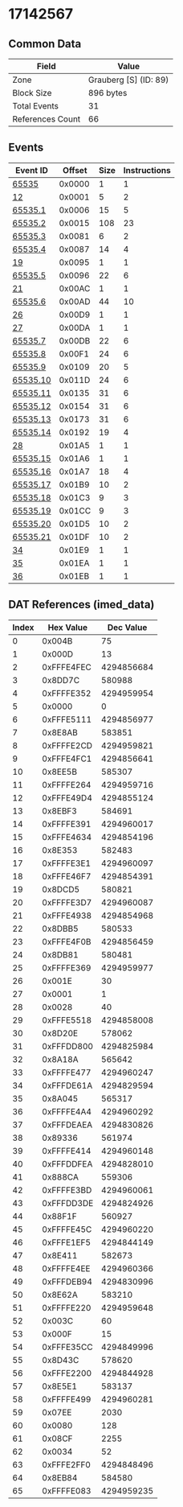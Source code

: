 # 17142567

## Common Data

| Field            | Value                 |
|------------------|-----------------------|
| Zone             | Grauberg [S] (ID: 89) |
| Block Size       | 896 bytes             |
| Total Events     | 31                    |
| References Count | 66                    |

## Events

| Event ID                  | Offset   |   Size |   Instructions |
|---------------------------|----------|--------|----------------|
| [65535](./65535.md)       | 0x0000   |      1 |              1 |
| [12](./12.md)             | 0x0001   |      5 |              2 |
| [65535.1](./65535.1.md)   | 0x0006   |     15 |              5 |
| [65535.2](./65535.2.md)   | 0x0015   |    108 |             23 |
| [65535.3](./65535.3.md)   | 0x0081   |      6 |              2 |
| [65535.4](./65535.4.md)   | 0x0087   |     14 |              4 |
| [19](./19.md)             | 0x0095   |      1 |              1 |
| [65535.5](./65535.5.md)   | 0x0096   |     22 |              6 |
| [21](./21.md)             | 0x00AC   |      1 |              1 |
| [65535.6](./65535.6.md)   | 0x00AD   |     44 |             10 |
| [26](./26.md)             | 0x00D9   |      1 |              1 |
| [27](./27.md)             | 0x00DA   |      1 |              1 |
| [65535.7](./65535.7.md)   | 0x00DB   |     22 |              6 |
| [65535.8](./65535.8.md)   | 0x00F1   |     24 |              6 |
| [65535.9](./65535.9.md)   | 0x0109   |     20 |              5 |
| [65535.10](./65535.10.md) | 0x011D   |     24 |              6 |
| [65535.11](./65535.11.md) | 0x0135   |     31 |              6 |
| [65535.12](./65535.12.md) | 0x0154   |     31 |              6 |
| [65535.13](./65535.13.md) | 0x0173   |     31 |              6 |
| [65535.14](./65535.14.md) | 0x0192   |     19 |              4 |
| [28](./28.md)             | 0x01A5   |      1 |              1 |
| [65535.15](./65535.15.md) | 0x01A6   |      1 |              1 |
| [65535.16](./65535.16.md) | 0x01A7   |     18 |              4 |
| [65535.17](./65535.17.md) | 0x01B9   |     10 |              2 |
| [65535.18](./65535.18.md) | 0x01C3   |      9 |              3 |
| [65535.19](./65535.19.md) | 0x01CC   |      9 |              3 |
| [65535.20](./65535.20.md) | 0x01D5   |     10 |              2 |
| [65535.21](./65535.21.md) | 0x01DF   |     10 |              2 |
| [34](./34.md)             | 0x01E9   |      1 |              1 |
| [35](./35.md)             | 0x01EA   |      1 |              1 |
| [36](./36.md)             | 0x01EB   |      1 |              1 |

## DAT References (imed_data)

|   Index | Hex Value   |   Dec Value |
|---------|-------------|-------------|
|       0 | 0x004B      |          75 |
|       1 | 0x000D      |          13 |
|       2 | 0xFFFE4FEC  |  4294856684 |
|       3 | 0x8DD7C     |      580988 |
|       4 | 0xFFFFE352  |  4294959954 |
|       5 | 0x0000      |           0 |
|       6 | 0xFFFE5111  |  4294856977 |
|       7 | 0x8E8AB     |      583851 |
|       8 | 0xFFFFE2CD  |  4294959821 |
|       9 | 0xFFFE4FC1  |  4294856641 |
|      10 | 0x8EE5B     |      585307 |
|      11 | 0xFFFFE264  |  4294959716 |
|      12 | 0xFFFE49D4  |  4294855124 |
|      13 | 0x8EBF3     |      584691 |
|      14 | 0xFFFFE391  |  4294960017 |
|      15 | 0xFFFE4634  |  4294854196 |
|      16 | 0x8E353     |      582483 |
|      17 | 0xFFFFE3E1  |  4294960097 |
|      18 | 0xFFFE46F7  |  4294854391 |
|      19 | 0x8DCD5     |      580821 |
|      20 | 0xFFFFE3D7  |  4294960087 |
|      21 | 0xFFFE4938  |  4294854968 |
|      22 | 0x8DBB5     |      580533 |
|      23 | 0xFFFE4F0B  |  4294856459 |
|      24 | 0x8DB81     |      580481 |
|      25 | 0xFFFFE369  |  4294959977 |
|      26 | 0x001E      |          30 |
|      27 | 0x0001      |           1 |
|      28 | 0x0028      |          40 |
|      29 | 0xFFFE5518  |  4294858008 |
|      30 | 0x8D20E     |      578062 |
|      31 | 0xFFFDD800  |  4294825984 |
|      32 | 0x8A18A     |      565642 |
|      33 | 0xFFFFE477  |  4294960247 |
|      34 | 0xFFFDE61A  |  4294829594 |
|      35 | 0x8A045     |      565317 |
|      36 | 0xFFFFE4A4  |  4294960292 |
|      37 | 0xFFFDEAEA  |  4294830826 |
|      38 | 0x89336     |      561974 |
|      39 | 0xFFFFE414  |  4294960148 |
|      40 | 0xFFFDDFEA  |  4294828010 |
|      41 | 0x888CA     |      559306 |
|      42 | 0xFFFFE3BD  |  4294960061 |
|      43 | 0xFFFDD3DE  |  4294824926 |
|      44 | 0x88F1F     |      560927 |
|      45 | 0xFFFFE45C  |  4294960220 |
|      46 | 0xFFFE1EF5  |  4294844149 |
|      47 | 0x8E411     |      582673 |
|      48 | 0xFFFFE4EE  |  4294960366 |
|      49 | 0xFFFDEB94  |  4294830996 |
|      50 | 0x8E62A     |      583210 |
|      51 | 0xFFFFE220  |  4294959648 |
|      52 | 0x003C      |          60 |
|      53 | 0x000F      |          15 |
|      54 | 0xFFFE35CC  |  4294849996 |
|      55 | 0x8D43C     |      578620 |
|      56 | 0xFFFE2200  |  4294844928 |
|      57 | 0x8E5E1     |      583137 |
|      58 | 0xFFFFE499  |  4294960281 |
|      59 | 0x07EE      |        2030 |
|      60 | 0x0080      |         128 |
|      61 | 0x08CF      |        2255 |
|      62 | 0x0034      |          52 |
|      63 | 0xFFFE2FF0  |  4294848496 |
|      64 | 0x8EB84     |      584580 |
|      65 | 0xFFFFE083  |  4294959235 |
